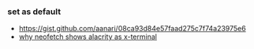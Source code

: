### set as default
- https://gist.github.com/aanari/08ca93d84e57faad275c7f74a23975e6
- [why neofetch shows alacrity as x-terminal](https://www.reddit.com/r/pop_os/comments/11mww7c/why_is_alacritty_called_xterminalemulator/)